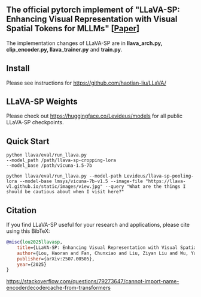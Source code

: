 ## The official pytorch implement of "LLaVA-SP: Enhancing Visual Representation with Visual Spatial Tokens for MLLMs" [[Paper](https://arxiv.org/abs/2507.00505)]

The implementation changes of LLaVA-SP are in **llava_arch.py, clip_encoder.py, llava_trainer.py** and **train.py**.


## Install

Please see instructions for https://github.com/haotian-liu/LLaVA/



## LLaVA-SP Weights
Please check out https://huggingface.co/Levideus/models for all public LLaVA-SP checkpoints.

## Quick Start  
```
python llava/eval/run_llava.py
--model_path /path/llava-sp-cropping-lora
--model_base /path/vicuna-1.5-7b
```

```
python llava/eval/run_llava.py --model-path Levideus/llava-sp-pooling-lora --model-base lmsys/vicuna-7b-v1.5 --image-file "https://llava-vl.github.io/static/images/view.jpg" --query "What are the things I should be cautious about when I visit here?"
```

## Citation

If you find LLaVA-SP useful for your research and applications, please cite using this BibTeX:
```bibtex
@misc{lou2025llavasp,
    title={LLaVA-SP: Enhancing Visual Representation with Visual Spatial Tokens for MLLMs},
    author={Lou, Haoran and Fan, Chunxiao and Liu, Ziyan Liu and Wu, Yuexin Wu and Wang, Xinliang},
    publisher={arXiv:2507.00505},
    year={2025}
}
```
https://stackoverflow.com/questions/79273647/cannot-import-name-encoderdecodercache-from-transformers